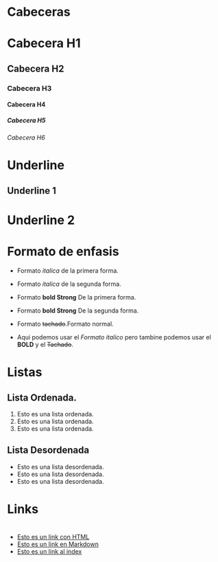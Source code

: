 # Cabeceras
# Cabecera H1
## Cabecera H2
### Cabecera H3
#### Cabecera H4
##### Cabecera H5
###### Cabecera H6

# Underline

Underline 1
------------
Underline 2
=====

# Formato de enfasis

- Formato *italica* de la primera forma.

- Formato _italica_ de la segunda forma.

- Formato **bold Strong** De la primera forma.

- Formato __bold Strong__ De la segunda forma.

- Formato ~~tachado~~.Formato normal.

- Aqui podemos usar el *Formato italico* pero tambine podemos usar el **BOLD** y el ~~Tachado~~.

# Listas 
 ## Lista Ordenada.

1. Esto es una lista ordenada.
2. Esto es una lista ordenada.
3. Esto es una lista ordenada.

## Lista Desordenada

- Esto es una lista desordenada.
- Esto es una lista desordenada.
- Esto es una lista desordenada.

# Links 

#
 - <a href="http://www.google.com"> Esto es un link con HTML</a>
 - [Esto es un link en Markdown](http://www.google.com)
 - [Esto es un link al index](index.html)
